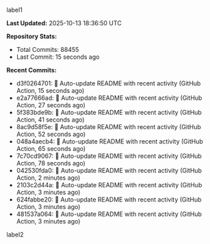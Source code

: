 
label1 
<!-- ACTIVITY_START -->
**Last Updated:** 2025-10-13 18:36:50 UTC

**Repository Stats:**
- Total Commits: 88455
- Last Commit: 15 seconds ago

**Recent Commits:**
- d3f0264701: 🤖 Auto-update README with recent activity (GitHub Action, 15 seconds ago)
- e2a77666ad: 🤖 Auto-update README with recent activity (GitHub Action, 27 seconds ago)
- 5f383bde9b: 🤖 Auto-update README with recent activity (GitHub Action, 41 seconds ago)
- 8ac9d58f5e: 🤖 Auto-update README with recent activity (GitHub Action, 52 seconds ago)
- 048a4aecb4: 🤖 Auto-update README with recent activity (GitHub Action, 65 seconds ago)
- 7c70cd9067: 🤖 Auto-update README with recent activity (GitHub Action, 78 seconds ago)
- 042530fda0: 🤖 Auto-update README with recent activity (GitHub Action, 2 minutes ago)
- 2103c2d44a: 🤖 Auto-update README with recent activity (GitHub Action, 3 minutes ago)
- 624fabbe20: 🤖 Auto-update README with recent activity (GitHub Action, 3 minutes ago)
- 481537a064: 🤖 Auto-update README with recent activity (GitHub Action, 3 minutes ago)
<!-- ACTIVITY_END -->

label2
